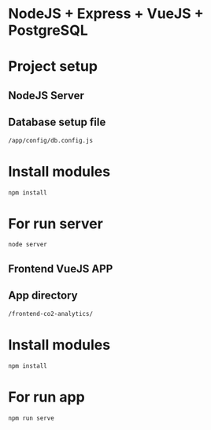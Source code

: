 # NodeJS + Express + VueJS + PostgreSQL

# Project setup

## NodeJS Server
## Database setup file
```
/app/config/db.config.js
```
# Install modules
```
npm install
```
# For run server
```
node server
```

## Frontend VueJS APP
## App directory
```
/frontend-co2-analytics/
```
# Install modules
```
npm install
```
# For run app
```
npm run serve
```